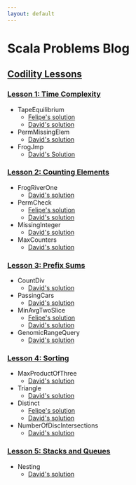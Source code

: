 ```yaml
---
layout: default
---
```

# Scala Problems Blog

## [Codility Lessons](https://codility.com/programmers/lessons/)

### [Lesson 1: Time Complexity](https://codility.com/programmers/lessons/1)
- TapeEquilibrium
    - [Felipe's solution](https://codility.com/demo/results/demo8HMGGH-TPP/)
    - [David's solution](https://codility.com/demo/results/demoNVKCNY-SDT/)
- PermMissingElem
    - [David's solution](https://codility.com/demo/results/demo889TNH-7GZ/)
- FrogJmp
    - [David's Solution](https://codility.com/demo/results/demoNTSJ8K-VUU/)

### [Lesson 2: Counting Elements](https://codility.com/programmers/lessons/2)
- FrogRiverOne
    - [David's solution](https://codility.com/demo/results/demoZ9AN4M-94S/)
- PermCheck
    - [Felipe's solution](https://codility.com/demo/results/demoC7B3DN-3UN/)
    - [David's solution](https://codility.com/demo/results/demoE23UY4-HHX/)
- MissingInteger
    - [David's solution](https://codility.com/demo/results/demoUN36M4-YX8/)
- MaxCounters
    - [David's solution](https://codility.com/demo/results/demo7RX587-FRJ/)

### [Lesson 3: Prefix Sums](https://codility.com/programmers/lessons/3)
- CountDiv
    - [David's solution](https://codility.com/demo/results/demo4XHWB4-Q96/)
- PassingCars
    - [David's solution](https://codility.com/demo/results/demoMZMJRP-43V/)
- MinAvgTwoSlice
    - [Felipe's solution](https://codility.com/demo/results/demoSHZX7K-8T2/)
    - [David's solution](https://codility.com/demo/results/demoURFGSK-XUU/)
- GenomicRangeQuery
    - [David's solution](https://codility.com/demo/results/demo4YQNA7-XHE/)

### [Lesson 4: Sorting](https://codility.com/programmers/lessons/4)
- MaxProductOfThree
    - [David's solution](https://codility.com/demo/results/demoJ6F8K4-AJK/)
- Triangle
    - [David's solution](https://codility.com/demo/results/demoHJYR9N-WYH/)
- Distinct
    - [Felipe's solution](https://codility.com/demo/results/demoHBXM7Z-JDA/)
    - [David's solution](https://codility.com/demo/results/demoYK7AM6-Z2M/)
- NumberOfDiscIntersections
    - [David's solution](https://codility.com/demo/results/demoTTKS97-KGW/)

### [Lesson 5: Stacks and Queues](https://codility.com/demo/results/demo7BV87Q-J42/)
- Nesting
    - [David's solution](https://codility.com/demo/results/demo7BV87Q-J42/)
